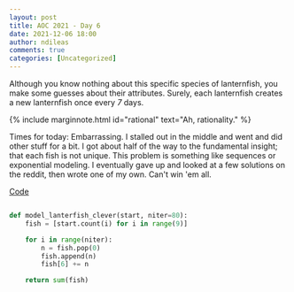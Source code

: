 ```yaml
---
layout: post
title: AOC 2021 - Day 6
date: 2021-12-06 18:00
author: ndileas
comments: true
categories: [Uncategorized]
---
```


<div class="aoc">
<p>Although you know nothing about this specific species of lanternfish, you make some guesses about their attributes. Surely, <span title="I heard you like lanternfish.">each lanternfish creates a new lanternfish</span> once every <em>7</em> days.</p>
</div>

{% include marginnote.html 
    id="rational"
    text="Ah, rationality."
    %}


Times for today: Embarrassing. I stalled out in the middle and went and did other stuff for a bit. I got about half of the way to the fundamental insight; that each fish is not unique. This problem is something like sequences or exponential modeling. I eventually gave up and looked at a few solutions on the reddit, then wrote one of my own. Can't win 'em all.


[Code](https://github.com/natedileas/advent-of-code/blob/main/2021/6/template.py)

```python

def model_lanterfish_clever(start, niter=80):
    fish = [start.count(i) for i in range(9)]

    for i in range(niter):
        n = fish.pop(0)
        fish.append(n)
        fish[6] += n

    return sum(fish)

```